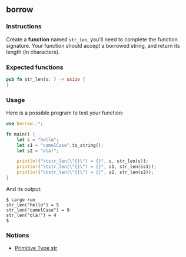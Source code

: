 ## borrow

### Instructions

Create a **function** named `str_len`, you'll need to complete the function signature. Your function should accept a borrowed string, and return its length (in characters).

### Expected functions
```rust
pub fn str_len(s: ) -> usize {
}
```

### Usage

Here is a possible program to test your function:

```rust
use borrow::*;

fn main() {
	let s = "hello";
	let s1 = "camelCase".to_string();
	let s2 = "olá!";

	println!("\tstr_len(\"{}\") = {}", s, str_len(s));
	println!("\tstr_len(\"{}\") = {}", s1, str_len(&s1));
	println!("\tstr_len(\"{}\") = {}", s2, str_len(s2));
}
```

And its output:

```console
$ cargo run
str_len("hello") = 5
str_len("camelCase") = 9
str_len("olá!") = 4
$
```

### Notions

- [Primitive Type str](https://doc.rust-lang.org/std/primitive.str.html)
